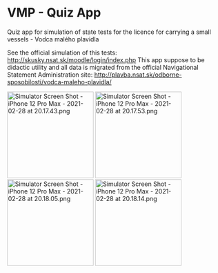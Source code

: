 # VMP - Quiz App
Quiz app for simulation of state tests for the licence for carrying a small vessels - Vodca malého plavidla

See the official simulation of this tests: <http://skusky.nsat.sk/moodle/login/index.php>
This app suppose to be didactic utility and all data is migrated from the official Navigational Statement Administration site: <http://plavba.nsat.sk/odborne-sposobilosti/vodca-maleho-plavidla/>

<img src="file:///Users/shorty/AndroidStudioProjects/vmp/images/app/Simulator%20Screen%20Shot%20-%20iPhone%2012%20Pro%20Max%20-%202021-02-28%20at%2020.17.43.png" alt="Simulator Screen Shot - iPhone 12 Pro Max - 2021-02-28 at 20.17.43.png" width=200 />

<img src="file:///Users/shorty/AndroidStudioProjects/vmp/images/app/Simulator%20Screen%20Shot%20-%20iPhone%2012%20Pro%20Max%20-%202021-02-28%20at%2020.17.53.png" alt="Simulator Screen Shot - iPhone 12 Pro Max - 2021-02-28 at 20.17.53.png" width=200 />

<img src="file:///Users/shorty/AndroidStudioProjects/vmp/images/app/Simulator%20Screen%20Shot%20-%20iPhone%2012%20Pro%20Max%20-%202021-02-28%20at%2020.18.05.png" alt="Simulator Screen Shot - iPhone 12 Pro Max - 2021-02-28 at 20.18.05.png" width=200 />

<img src="file:///Users/shorty/AndroidStudioProjects/vmp/images/app/Simulator%20Screen%20Shot%20-%20iPhone%2012%20Pro%20Max%20-%202021-02-28%20at%2020.18.14.png" alt="Simulator Screen Shot - iPhone 12 Pro Max - 2021-02-28 at 20.18.14.png" width=200 />
